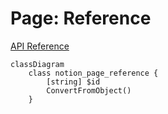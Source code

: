 # Page: Reference

[API Reference]()

```mermaid
classDiagram
    class notion_page_reference {
        [string] $id
        ConvertFromObject()
    }
```
